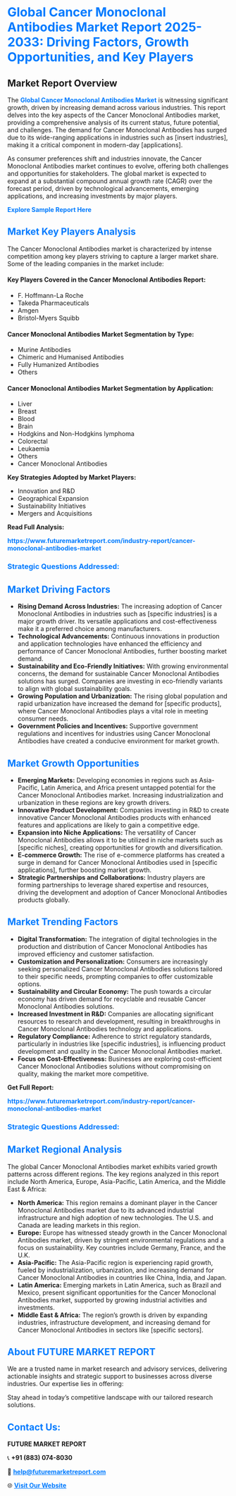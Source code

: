 <h1 style="color: #007BFF;">Global Cancer Monoclonal Antibodies Market Report 2025-2033: Driving Factors, Growth Opportunities, and Key Players</h1>

<section id="overview">
<h2>Market Report Overview</h2>
<p>The <a href="https://www.futuremarketreport.com/industry-report/cancer-monoclonal-antibodies-market" style="color: #007BFF; text-decoration: none;"><strong>Global Cancer Monoclonal Antibodies Market</strong></a> is witnessing significant growth, driven by increasing demand across various industries. This report delves into the key aspects of the Cancer Monoclonal Antibodies market, providing a comprehensive analysis of its current status, future potential, and challenges. The demand for Cancer Monoclonal Antibodies has surged due to its wide-ranging applications in industries such as [insert industries], making it a critical component in modern-day [applications].</p>
<p>As consumer preferences shift and industries innovate, the Cancer Monoclonal Antibodies market continues to evolve, offering both challenges and opportunities for stakeholders. The global market is expected to expand at a substantial compound annual growth rate (CAGR) over the forecast period, driven by technological advancements, emerging applications, and increasing investments by major players.</p>
</section>

<section id="overview">
<p><a href="https://www.futuremarketreport.com/request-sample/reportId=125582" style="color: #007BFF; text-decoration: none;"><strong>Explore Sample Report Here</strong></a></p>
</section>

<section id="key-players">
<h2 style="color: #007BFF;">Market Key Players Analysis</h2>
<p>The Cancer Monoclonal Antibodies market is characterized by intense competition among key players striving to capture a larger market share. Some of the leading companies in the market include:</p>
<h4>Key Players Covered in the Cancer Monoclonal Antibodies Report:</h4>
<ul><li>F. Hoffmann-La Roche</li><li>Takeda Pharmaceuticals</li><li>Amgen</li><li>Bristol-Myers Squibb</li></ul>
<h4>Cancer Monoclonal Antibodies Market Segmentation by Type:</h4>
<ul><li>Murine Antibodies</li><li>Chimeric and Humanised Antibodies</li><li>Fully Humanized Antibodies</li><li>Others</li></ul>

<h4>Cancer Monoclonal Antibodies Market Segmentation by Application:</h4>
<ul><li>Liver</li><li>Breast</li><li>Blood</li><li>Brain</li><li>Hodgkins and Non-Hodgkins lymphoma</li><li>Colorectal</li><li>Leukaemia</li><li>Others</li><li>Cancer Monoclonal Antibodies</li></ul>
<p><strong>Key Strategies Adopted by Market Players:</strong></p>
<ul>
<li>Innovation and R&D</li>
<li>Geographical Expansion</li>
<li>Sustainability Initiatives</li>
<li>Mergers and Acquisitions</li>
</ul>
</section>

<section>
<p><strong>Read Full Analysis: </strong></p><a href="https://www.futuremarketreport.com/industry-report/cancer-monoclonal-antibodies-market" style="color: #007BFF; text-decoration: none;"><strong>https://www.futuremarketreport.com/industry-report/cancer-monoclonal-antibodies-market</strong></a>
<h3 style="color: #007BFF;">Strategic Questions Addressed:</h3>
</section>

<section id="driving-factors">
<h2 style="color: #007BFF;">Market Driving Factors</h2>
<ul>
<li><strong>Rising Demand Across Industries:</strong> The increasing adoption of Cancer Monoclonal Antibodies in industries such as [specific industries] is a major growth driver. Its versatile applications and cost-effectiveness make it a preferred choice among manufacturers.</li>
<li><strong>Technological Advancements:</strong> Continuous innovations in production and application technologies have enhanced the efficiency and performance of Cancer Monoclonal Antibodies, further boosting market demand.</li>
<li><strong>Sustainability and Eco-Friendly Initiatives:</strong> With growing environmental concerns, the demand for sustainable Cancer Monoclonal Antibodies solutions has surged. Companies are investing in eco-friendly variants to align with global sustainability goals.</li>
<li><strong>Growing Population and Urbanization:</strong> The rising global population and rapid urbanization have increased the demand for [specific products], where Cancer Monoclonal Antibodies plays a vital role in meeting consumer needs.</li>
<li><strong>Government Policies and Incentives:</strong> Supportive government regulations and incentives for industries using Cancer Monoclonal Antibodies have created a conducive environment for market growth.</li>
</ul>
</section>

<section id="growth-opportunities">
<h2 style="color: #007BFF;">Market Growth Opportunities</h2>
<ul>
<li><strong>Emerging Markets:</strong> Developing economies in regions such as Asia-Pacific, Latin America, and Africa present untapped potential for the Cancer Monoclonal Antibodies market. Increasing industrialization and urbanization in these regions are key growth drivers.</li>
<li><strong>Innovative Product Development:</strong> Companies investing in R&D to create innovative Cancer Monoclonal Antibodies products with enhanced features and applications are likely to gain a competitive edge.</li>
<li><strong>Expansion into Niche Applications:</strong> The versatility of Cancer Monoclonal Antibodies allows it to be utilized in niche markets such as [specific niches], creating opportunities for growth and diversification.</li>
<li><strong>E-commerce Growth:</strong> The rise of e-commerce platforms has created a surge in demand for Cancer Monoclonal Antibodies used in [specific applications], further boosting market growth.</li>
<li><strong>Strategic Partnerships and Collaborations:</strong> Industry players are forming partnerships to leverage shared expertise and resources, driving the development and adoption of Cancer Monoclonal Antibodies products globally.</li>
</ul>
</section>

<section id="trending-factors">
<h2 style="color: #007BFF;">Market Trending Factors</h2>
<ul>
<li><strong>Digital Transformation:</strong> The integration of digital technologies in the production and distribution of Cancer Monoclonal Antibodies has improved efficiency and customer satisfaction.</li>
<li><strong>Customization and Personalization:</strong> Consumers are increasingly seeking personalized Cancer Monoclonal Antibodies solutions tailored to their specific needs, prompting companies to offer customizable options.</li>
<li><strong>Sustainability and Circular Economy:</strong> The push towards a circular economy has driven demand for recyclable and reusable Cancer Monoclonal Antibodies solutions.</li>
<li><strong>Increased Investment in R&D:</strong> Companies are allocating significant resources to research and development, resulting in breakthroughs in Cancer Monoclonal Antibodies technology and applications.</li>
<li><strong>Regulatory Compliance:</strong> Adherence to strict regulatory standards, particularly in industries like [specific industries], is influencing product development and quality in the Cancer Monoclonal Antibodies market.</li>
<li><strong>Focus on Cost-Effectiveness:</strong> Businesses are exploring cost-efficient Cancer Monoclonal Antibodies solutions without compromising on quality, making the market more competitive.</li>
</ul>
</section>

<section>
<p><strong>Get Full Report: </strong></p><a href="https://www.futuremarketreport.com/industry-report/cancer-monoclonal-antibodies-market" style="color: #007BFF; text-decoration: none;"><strong>https://www.futuremarketreport.com/industry-report/cancer-monoclonal-antibodies-market</strong></a>
<h3 style="color: #007BFF;">Strategic Questions Addressed:</h3>
</section>


<section id="regional-analysis">
<h2 style="color: #007BFF;">Market Regional Analysis</h2>
<p>The global Cancer Monoclonal Antibodies market exhibits varied growth patterns across different regions. The key regions analyzed in this report include North America, Europe, Asia-Pacific, Latin America, and the Middle East & Africa:</p>
<ul>
<li><strong>North America:</strong> This region remains a dominant player in the Cancer Monoclonal Antibodies market due to its advanced industrial infrastructure and high adoption of new technologies. The U.S. and Canada are leading markets in this region.</li>
<li><strong>Europe:</strong> Europe has witnessed steady growth in the Cancer Monoclonal Antibodies market, driven by stringent environmental regulations and a focus on sustainability. Key countries include Germany, France, and the U.K.</li>
<li><strong>Asia-Pacific:</strong> The Asia-Pacific region is experiencing rapid growth, fueled by industrialization, urbanization, and increasing demand for Cancer Monoclonal Antibodies in countries like China, India, and Japan.</li>
<li><strong>Latin America:</strong> Emerging markets in Latin America, such as Brazil and Mexico, present significant opportunities for the Cancer Monoclonal Antibodies market, supported by growing industrial activities and investments.</li>
<li><strong>Middle East & Africa:</strong> The region’s growth is driven by expanding industries, infrastructure development, and increasing demand for Cancer Monoclonal Antibodies in sectors like [specific sectors].</li>
</ul>
</section>

<footer>
<h2 style="color: #007BFF;">About FUTURE MARKET REPORT</h2>
<p>We are a trusted name in market research and advisory services, delivering actionable insights and strategic support to businesses across diverse industries. Our expertise lies in offering:</p>

<p>Stay ahead in today’s competitive landscape with our tailored research solutions.</p>

<h2 style="color: #007BFF;">Contact Us:</h2>
<p><strong>FUTURE MARKET REPORT</strong></p>
<p>📞 <strong>+91 (883) 074-8030</strong></p>
<p>📧 <strong><a href="mailto:help@futuremarketreport.com" style="color: #007BFF;">help@futuremarketreport.com</a></strong></p>
<p>🌐 <strong><a href="https://www.futuremarketreport.com/" style="color: #007BFF;">Visit Our Website</a></strong></p>
</footer>